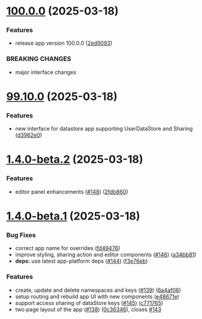 # [100.0.0](https://github.com/dhis2/datastore-app/compare/v99.10.1...v100.0.0) (2025-03-18)


### Features

* release app version 100.0.0 ([2ed9093](https://github.com/dhis2/datastore-app/commit/2ed9093420c5cbbc318dc58fffc3325d4e341e30))


### BREAKING CHANGES

* major interface changes

# [99.10.0](https://github.com/dhis2/datastore-app/compare/v99.9.9...v99.10.0) (2025-03-18)


### Features

* new interface for datastore app supporting UserDataStore and Sharing ([d3962e0](https://github.com/dhis2/datastore-app/commit/d3962e0d3de1783cf3afdea054338943f50ecfc3))

# [1.4.0-beta.2](https://github.com/dhis2/datastore-app/compare/v1.4.0-beta.1...v1.4.0-beta.2) (2025-03-18)


### Features

* editor panel enhancements ([#148](https://github.com/dhis2/datastore-app/issues/148)) ([2fdb860](https://github.com/dhis2/datastore-app/commit/2fdb860a3721dde49c954f296d5d1daf94ece2d1))

# [1.4.0-beta.1](https://github.com/dhis2/datastore-app/compare/v1.3.5...v1.4.0-beta.1) (2025-03-18)


### Bug Fixes

* correct app name for overrides ([fd49476](https://github.com/dhis2/datastore-app/commit/fd49476b65da978500fe2ed172efd7c38d60c832))
* improve styling, sharing action and editor components ([#146](https://github.com/dhis2/datastore-app/issues/146)) ([a34bb81](https://github.com/dhis2/datastore-app/commit/a34bb8104485aba784eb3dabffa205756acce114))
* **deps:** use latest app-platform deps ([#144](https://github.com/dhis2/datastore-app/issues/144)) ([f3e76eb](https://github.com/dhis2/datastore-app/commit/f3e76ebf96fe035d2854e51efe1a797a8e51e584))


### Features

* create, update and delete namespaces and keys ([#139](https://github.com/dhis2/datastore-app/issues/139)) ([6a4af06](https://github.com/dhis2/datastore-app/commit/6a4af061b709b5ecfe548e9b254253155c801a32))
* setup routing and rebuild app UI with new components ([e48671e](https://github.com/dhis2/datastore-app/commit/e48671eb906cd4c2fccdee571a47d87df5c85616))
* support access sharing of dataStore keys ([#145](https://github.com/dhis2/datastore-app/issues/145)) ([c771765](https://github.com/dhis2/datastore-app/commit/c771765de668902a27d99adf83e340f03d623514))
* two page layout of the app ([#138](https://github.com/dhis2/datastore-app/issues/138)) ([0c36346](https://github.com/dhis2/datastore-app/commit/0c36346e7185e18f518a914ade5b5fbe56cc88a2)), closes [#143](https://github.com/dhis2/datastore-app/issues/143)
